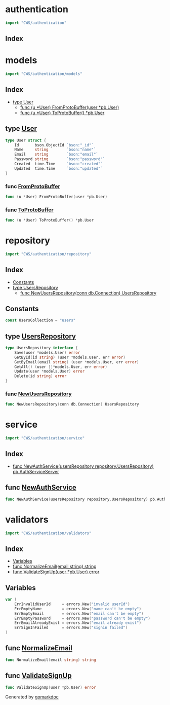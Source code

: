 <!-- Code generated by gomarkdoc. DO NOT EDIT -->

# authentication

```go
import "CWS/authentication"
```

## Index



# models

```go
import "CWS/authentication/models"
```

## Index

- [type User](<#type-user>)
  - [func (u *User) FromProtoBuffer(user *pb.User)](<#func-user-fromprotobuffer>)
  - [func (u *User) ToProtoBuffer() *pb.User](<#func-user-toprotobuffer>)


## type [User](<https://github.com/mtnmunuklu/CWS/blob/main/authentication/models/users.go#L10-L17>)

```go
type User struct {
    Id       bson.ObjectId `bson:"_id"`
    Name     string        `bson:"name"`
    Email    string        `bson:"email"`
    Password string        `bson:"password"`
    Created  time.Time     `bson:"created"`
    Updated  time.Time     `bson:"updated"`
}
```

### func [FromProtoBuffer](<https://github.com/mtnmunuklu/CWS/blob/main/authentication/models/users.go#L30>)

```go
func (u *User) FromProtoBuffer(user *pb.User)
```

### func [ToProtoBuffer](<https://github.com/mtnmunuklu/CWS/blob/main/authentication/models/users.go#L19>)

```go
func (u *User) ToProtoBuffer() *pb.User
```

# repository

```go
import "CWS/authentication/repository"
```

## Index

- [Constants](<#constants>)
- [type UsersRepository](<#type-usersrepository>)
  - [func NewUsersRepository(conn db.Connection) UsersRepository](<#func-newusersrepository>)


## Constants

```go
const UsersCollection = "users"
```

## type [UsersRepository](<https://github.com/mtnmunuklu/CWS/blob/main/authentication/repository/users.go#L13-L20>)

```go
type UsersRepository interface {
    Save(user *models.User) error
    GetById(id string) (user *models.User, err error)
    GetByEmail(email string) (user *models.User, err error)
    GetAll() (user []*models.User, err error)
    Update(user *models.User) error
    Delete(id string) error
}
```

### func [NewUsersRepository](<https://github.com/mtnmunuklu/CWS/blob/main/authentication/repository/users.go#L26>)

```go
func NewUsersRepository(conn db.Connection) UsersRepository
```

# service

```go
import "CWS/authentication/service"
```

## Index

- [func NewAuthService(usersRepository repository.UsersRepository) pb.AuthServiceServer](<#func-newauthservice>)


## func [NewAuthService](<https://github.com/mtnmunuklu/CWS/blob/main/authentication/service/service.go#L22>)

```go
func NewAuthService(usersRepository repository.UsersRepository) pb.AuthServiceServer
```

# validators

```go
import "CWS/authentication/validators"
```

## Index

- [Variables](<#variables>)
- [func NormalizeEmail(email string) string](<#func-normalizeemail>)
- [func ValidateSignUp(user *pb.User) error](<#func-validatesignup>)


## Variables

```go
var (
    ErrInvalidUserId     = errors.New("invalid userId")
    ErrEmptyName         = errors.New("name can't be empty")
    ErrEmptyEmail        = errors.New("email can't be empty")
    ErrEmptyPassword     = errors.New("password can't be empty")
    ErrEmailAlreadyExist = errors.New("email already exist")
    ErrSignInFailed      = errors.New("signin failed")
)
```

## func [NormalizeEmail](<https://github.com/mtnmunuklu/CWS/blob/main/authentication/validators/validators.go#L33>)

```go
func NormalizeEmail(email string) string
```

## func [ValidateSignUp](<https://github.com/mtnmunuklu/CWS/blob/main/authentication/validators/validators.go#L20>)

```go
func ValidateSignUp(user *pb.User) error
```



Generated by [gomarkdoc](<https://github.com/princjef/gomarkdoc>)
